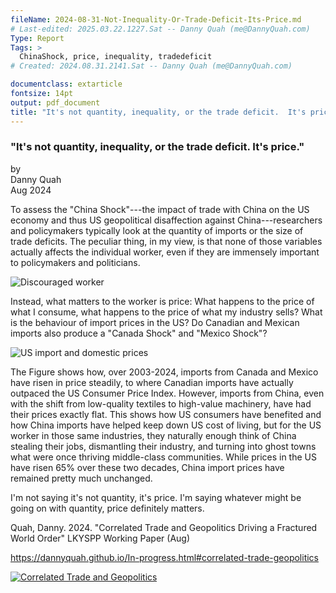 ```yaml
---
fileName: 2024-08-31-Not-Inequality-Or-Trade-Deficit-Its-Price.md
# Last-edited: 2025.03.22.1227.Sat -- Danny Quah (me@DannyQuah.com)
Type: Report
Tags: >
  ChinaShock, price, inequality, tradedeficit
# Created: 2024.08.31.2141.Sat -- Danny Quah (me@DannyQuah.com)

documentclass: extarticle
fontsize: 14pt
output: pdf_document
title: "It's not quantity, inequality, or the trade deficit.  It's price."
---
```

### "It's not quantity, inequality, or the trade deficit.  It's price."

by  
Danny Quah  
Aug 2024

To assess the "China Shock"---the impact of trade with China on the US economy and thus US geopolitical disaffection against China---researchers and policymakers typically look at the quantity of imports or the size of trade deficits.  The peculiar thing, in my view, is that none of those variables actually affects the individual worker, even if they are immensely important to policymakers and politicians.   

<img src="https://DannyQuah.github.io/Storage/2016.05-Manhattan-Institute-Displaced-Worker.jpg" alt="Discouraged worker"/>

Instead, what matters to the worker is price:  What happens to the price of what I consume, what happens to the price of what my industry sells?  What is the behaviour of import prices in the US?  Do Canadian and Mexican imports also produce a "Canada Shock" and "Mexico Shock"?   

<img src="https://DannyQuah.github.io/Storage/2024.08-Danny.Quah-Correlated-Trade-Geopolitics-Fractured-Order-import-prices-US-figure.png" alt="US import and domestic prices"/>

The Figure shows how, over 2003-2024, imports from Canada and Mexico have risen in price steadily, to where Canadian imports have actually outpaced the US Consumer Price Index.  However, imports from China, even with the shift from low-quality textiles to high-value machinery, have had their prices exactly flat.  This shows how US consumers have benefited and how China imports have helped keep down US cost of living, but for the US worker in those same industries, they naturally enough think of China stealing their jobs, dismantling their industry, and turning into ghost towns what were once thriving middle-class communities.  While prices in the US have risen 65% over these two decades, China import prices have remained pretty much unchanged.   

I'm not saying it's not quantity, it's price.  I'm saying whatever might be going on with quantity, price definitely matters.  

Quah, Danny.  2024.  "Correlated Trade and Geopolitics Driving a Fractured World Order" LKYSPP Working Paper (Aug)  

https://dannyquah.github.io/In-progress.html#correlated-trade-geopolitics  

[<img src="https://DannyQuah.github.io/Storage/2024.08-Danny.Quah-Correlated-Trade-Geopolitics-Fractured-Order-titlepage.png" alt="Correlated Trade and Geopolitics"/>](https://dannyquah.github.io/2024.08-Danny.Quah-Correlated-Trade-Geopolitics-Fractured-Order.pdf)






<!---
   Invisible section // 2024-08-31-Not-Inequality-Or-Trade-Deficit-Its-Price.md
-->

